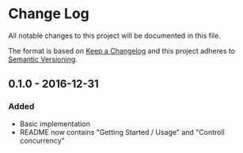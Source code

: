 # Change Log
All notable changes to this project will be documented in this file.

The format is based on [Keep a Changelog](http://keepachangelog.com/) 
and this project adheres to [Semantic Versioning](http://semver.org/).

## 0.1.0 - 2016-12-31
### Added
- Basic implementation
- README now contains "Getting Started / Usage" and "Controll concurrency"
